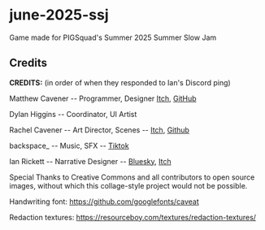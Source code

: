 # june-2025-ssj

Game made for PIGSquad's Summer 2025 Summer Slow Jam

## Credits

**CREDITS:** (in order of when they responded to Ian's Discord ping)

Matthew Cavener -- Programmer, Designer [Itch](https://matthew-cavener.itch.io/), [GitHub](https://github.com/matthew-cavener)

Dylan Higgins -- Coordinator, UI Artist

Rachel Cavener -- Art Director, Scenes -- [Itch](https://rachel-cavener.itch.io/), [Github](https://github.com/rachel-cavener)

backspace_ -- Music, SFX -- [Tiktok](https://www.tiktok.com/@backspace_music?_t=ZT-8xSXpPf30dj&_r=1)

Ian Rickett -- Narrative Designer -- [Bluesky](https://bsky.app/profile/ianrickett.bsky.social), [Itch](https://dapper-dinosaur.itch.io/)

Special Thanks to Creative Commons and all contributors to open source images, without which this collage-style project would not be possible.

Handwriting font: https://github.com/googlefonts/caveat

Redaction textures: https://resourceboy.com/textures/redaction-textures/